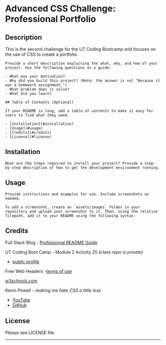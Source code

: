 # Advanced CSS Challenge: Professional Portfolio

## Description

This is the second challenge for the UT Coding Bootcamp and focuses on the use of CSS to create a portfolio.
```
Provide a short description explaining the what, why, and how of your project. Use the following questions as a guide:

- What was your motivation?
- Why did you build this project? (Note: the answer is not "Because it was a homework assignment.")
- What problem does it solve?
- What did you learn?
```

```
## Table of Contents (Optional)

If your README is long, add a table of contents to make it easy for users to find what they need.

- [Installation](#installation)
- [Usage](#usage)
- [Credits](#credits)
- [License](#license)
```
## Installation

```
What are the steps required to install your project? Provide a step-by-step description of how to get the development environment running.
```
## Usage

```
Provide instructions and examples for use. Include screenshots as needed.

To add a screenshot, create an `assets/images` folder in your repository and upload your screenshot to it. Then, using the relative filepath, add it to your README using the following syntax:
```

## Credits

Full Stack Blog - [Professional README Guide](https://coding-boot-camp.github.io/full-stack/github/professional-readme-guide)

UT Coding Boot Camp - Module 2 Activity 25 _(class repo is private)_
- [public profile](https://github.com/the-Coding-Boot-Camp-at-UT) 

Free Web Headers -[terms of use](https://www.freewebheaders.com/terms-of-use/)

[w3schools.com](w3schools.com)

Kevin Powell - _making me hate CSS a little less_
- [YouTube](https://www.youtube.com/@KevinPowell)
- [GitHub](https://github.com/kevin-powell/learn-grid-the-easy-way)

## License

Please see LICENSE file. 

---

